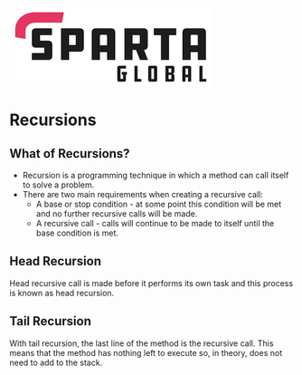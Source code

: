 ![Sparta](/Assets/Git_Hub/SPARTALOGO.png)

# Recursions

## What of Recursions?

- Recursion is a programming technique in which a method can call itself to solve a problem.
- There are two main requirements when creating a recursive call:
     - A base or stop condition - at some point this condition will be met and no further recursive calls will be made.
     - A recursive call - calls will continue to be made to itself until the base condition is met.

## Head Recursion
Head recursive call is made before it performs its own task and this process is known as head recursion.

## Tail Recursion
With tail recursion, the last line of the method is the recursive call. This means that the method has nothing left to execute so, in theory, does not need to add to the stack.


